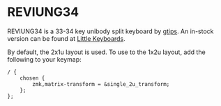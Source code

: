 # REVIUNG34

REVIUNG34 is a 33-34 key unibody split keyboard by [gtips](https://github.com/gtips). An in-stock version can be found at [Little Keyboards](https://www.littlekeyboards.com/products/reviung34-analyst-keyboard-kit).

By default, the 2x1u layout is used. To use to the 1x2u layout, add the following to your keymap:

```
/ {
    chosen {
        zmk,matrix-transform = &single_2u_transform;
    };
};
```
